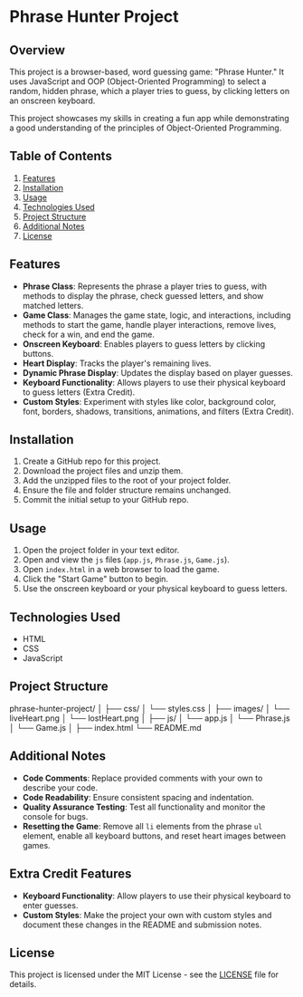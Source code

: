 # Phrase Hunter Project

## Overview
This project is a browser-based, word guessing game: "Phrase Hunter." It uses JavaScript and OOP (Object-Oriented Programming) to select a random, hidden phrase, which a player tries to guess, by clicking letters on an onscreen keyboard.

This project showcases my skills in creating a fun app while demonstrating a good understanding of the principles of Object-Oriented Programming.

## Table of Contents
1. [Features](#features)
2. [Installation](#installation)
3. [Usage](#usage)
4. [Technologies Used](#technologies-used)
5. [Project Structure](#project-structure)
6. [Additional Notes](#additional-notes)
7. [License](#license)

## Features
- **Phrase Class**: Represents the phrase a player tries to guess, with methods to display the phrase, check guessed letters, and show matched letters.
- **Game Class**: Manages the game state, logic, and interactions, including methods to start the game, handle player interactions, remove lives, check for a win, and end the game.
- **Onscreen Keyboard**: Enables players to guess letters by clicking buttons.
- **Heart Display**: Tracks the player's remaining lives.
- **Dynamic Phrase Display**: Updates the display based on player guesses.
- **Keyboard Functionality**: Allows players to use their physical keyboard to guess letters (Extra Credit).
- **Custom Styles**: Experiment with styles like color, background color, font, borders, shadows, transitions, animations, and filters (Extra Credit).

## Installation
1. Create a GitHub repo for this project.
2. Download the project files and unzip them.
3. Add the unzipped files to the root of your project folder.
4. Ensure the file and folder structure remains unchanged.
5. Commit the initial setup to your GitHub repo.

## Usage
1. Open the project folder in your text editor.
2. Open and view the `js` files (`app.js`, `Phrase.js`, `Game.js`).
3. Open `index.html` in a web browser to load the game.
4. Click the "Start Game" button to begin.
5. Use the onscreen keyboard or your physical keyboard to guess letters.

## Technologies Used
- HTML
- CSS
- JavaScript

## Project Structure
phrase-hunter-project/
│
├── css/
│ └── styles.css
│
├── images/
│ └── liveHeart.png
│ └── lostHeart.png
│
├── js/
│ └── app.js
│ └── Phrase.js
│ └── Game.js
│
├── index.html
└── README.md

## Additional Notes

- **Code Comments**: Replace provided comments with your own to describe your code.
- **Code Readability**: Ensure consistent spacing and indentation.
- **Quality Assurance Testing**: Test all functionality and monitor the console for bugs.
- **Resetting the Game**: Remove all `li` elements from the phrase `ul` element, enable all keyboard buttons, and reset heart images between games.

## Extra Credit Features
- **Keyboard Functionality**: Allow players to use their physical keyboard to enter guesses.
- **Custom Styles**: Make the project your own with custom styles and document these changes in the README and submission notes.

## License
This project is licensed under the MIT License - see the [LICENSE](LICENSE) file for details.
